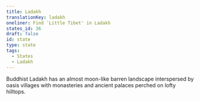 ```yaml
---
title: Ladakh
translationKey: ladakh
oneliner: Find `Little Tibet' in Ladakh
states_id: 36
draft: false
id: state
type: state
tags:
  - States
  - Ladakh
---
```

Buddhist Ladakh has an almost moon-like barren landscape interspersed by oasis villages with monasteries and ancient palaces perched on lofty hilltops.